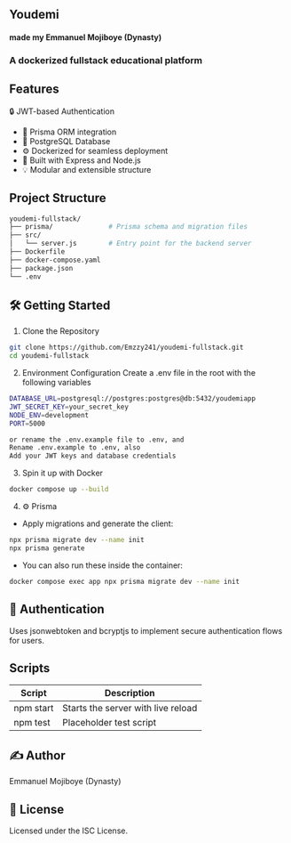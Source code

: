 ## Youdemi 
#### made my Emmanuel Mojiboye (Dynasty)
### A dockerized fullstack educational platform

## Features
🔒 JWT-based Authentication
* 🧬 Prisma ORM integration
* 🐘 PostgreSQL Database
* ⚙️ Dockerized for seamless deployment
* 🧠 Built with Express and Node.js
* 💡 Modular and extensible structure

## Project Structure
```sh
youdemi-fullstack/
├── prisma/              # Prisma schema and migration files
├── src/
│   └── server.js        # Entry point for the backend server
├── Dockerfile
├── docker-compose.yaml
├── package.json
└── .env


```

## 🛠️ Getting Started
1.  Clone the Repository
```sh
git clone https://github.com/Emzzy241/youdemi-fullstack.git
cd youdemi-fullstack

```

2. Environment Configuration
Create a .env file in the root with the following variables
```sh
DATABASE_URL=postgresql://postgres:postgres@db:5432/youdemiapp
JWT_SECRET_KEY=your_secret_key
NODE_ENV=development
PORT=5000

or rename the .env.example file to .env, and
Rename .env.example to .env, also
Add your JWT keys and database credentials

```

3. Spin it up with Docker
```sh
docker compose up --build
```

4. ⚙️ Prisma
* Apply migrations and generate the client:
```sh
npx prisma migrate dev --name init
npx prisma generate
```
* You can also run these inside the container:
```sh
docker compose exec app npx prisma migrate dev --name init
```
## 🔐 Authentication
Uses jsonwebtoken and bcryptjs to implement secure authentication flows for users.

## Scripts 

| Script     | Description
|------------|-------------------------------------|
| npm start  | Starts the server with live reload  |
| npm test   | Placeholder test script             |

	
## ✍️ Author
Emmanuel Mojiboye (Dynasty)

## 📄 License
Licensed under the ISC License.